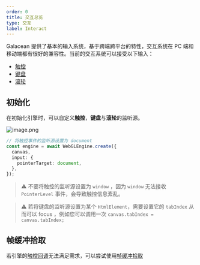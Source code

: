 ```yaml
---
order: 0
title: 交互总览
type: 交互
label: Interact
---
```


Galacean 提供了基本的输入系统，基于跨端跨平台的特性，交互系统在 PC 端和移动端都有很好的兼容性。当前的交互系统可以接受以下输入：

- [触控](/docs/input/pointer/)
- [键盘](/docs/input/keyboard/)
- [滚轮](/docs/input/wheel/)

## 初始化

在初始化引擎时，可以自定义**触控**，**键盘**与**滚轮**的监听源。


<img src="https://mdn.alipayobjects.com/huamei_yo47yq/afts/img/A*GbQ_QLO0kjYAAAAAAAAAAAAADhuCAQ/original" alt="image.png" style="zoom:100%;" />

```typescript
// 将触控事件的监听源设置为 document
const engine = await WebGLEngine.create({
  canvas,
  input: {
    pointerTarget: document,
  },
});
```

> ⚠️ 不要将触控的监听源设置为 `window` ，因为 `window` 无法接收 `PointerLevel` 事件，会导致触控信息紊乱。

> ⚠️ 若将键盘的监听源设置为某个 `HtmlElement`，需要设置它的 `tabIndex` 从而可以 focus ，例如您可以调用一次 `canvas.tabIndex = canvas.tabIndex;`

## 帧缓冲拾取

若引擎的[触控回调](/docs/input/pointer/#触控回调)无法满足需求，可以尝试使用[帧缓冲拾取](/docs/input/framebuffer-picker/)
